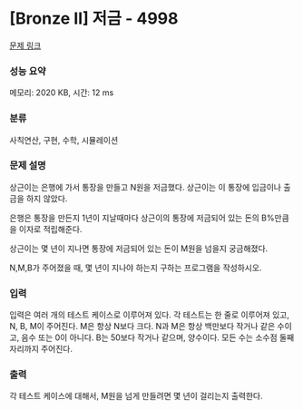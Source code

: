 # [Bronze II] 저금 - 4998 

[문제 링크](https://www.acmicpc.net/problem/4998) 

### 성능 요약

메모리: 2020 KB, 시간: 12 ms

### 분류

사칙연산, 구현, 수학, 시뮬레이션

### 문제 설명

<p>상근이는 은행에 가서 통장을 만들고 N원을 저금했다. 상근이는 이 통장에 입금이나 출금을 하지 않았다.</p>

<p>은행은 통장을 만든지 1년이 지날때마다 상근이의 통장에 저금되어 있는 돈의 B%만큼을 이자로 적립해준다.</p>

<p>상근이는 몇 년이 지나면 통장에 저금되어 있는 돈이 M원을 넘을지 궁금해졌다. </p>

<p>N,M,B가 주어졌을 때, 몇 년이 지나야 하는지 구하는 프로그램을 작성하시오.</p>

### 입력 

 <p>입력은 여러 개의 테스트 케이스로 이루어져 있다. 각 테스트는 한 줄로 이루어져 있고, N, B, M이 주어진다. M은 항상 N보다 크다. N과 M은 항상 백만보다 작거나 같은 수이고, 음수 또는 0이 아니다. B는 50보다 작거나 같으며, 양수이다. 모든 수는 소수점 둘째자리까지 주어진다.</p>

### 출력 

 <p>각 테스트 케이스에 대해서, M원을 넘게 만들려면 몇 년이 걸리는지 출력한다.</p>

